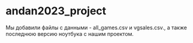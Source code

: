 # andan2023_project

Мы добавили файлы с данными - all_games.csv и vgsales.csv., а также последнюю версию ноутбука с нашим проектом.
